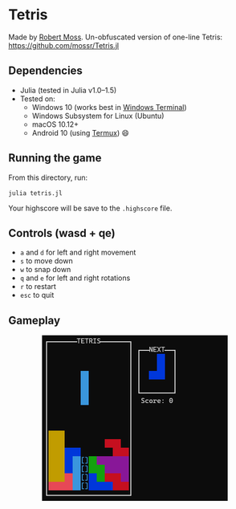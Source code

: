 # Tetris

Made by [Robert Moss](https://github.com/mossr). Un-obfuscated version of one-line Tetris: https://github.com/mossr/Tetris.jl

## Dependencies
- Julia (tested in Julia v1.0–1.5)
- Tested on:
    - Windows 10 (works best in [Windows Terminal](https://github.com/microsoft/terminal))
    - Windows Subsystem for Linux (Ubuntu)
    - macOS 10.12+
    - Android 10 (using [Termux](https://github.com/termux/termux-packages/issues/58#issuecomment-529036798)) 😄 

## Running the game
From this directory, run:
```console
julia tetris.jl
```

Your highscore will be save to the `.highscore` file.


## Controls (wasd + qe)
* `a` and `d` for left and right movement
* `s` to move down
* `w` to snap down
* `q` and `e` for left and right rotations
* `r` to restart
* `esc` to quit



## Gameplay
<p align="center">
  <img src="https://github.com/JuliaGaming/Tetris/blob/main/Tetris-mossr/img/tetris.png">
</p>
